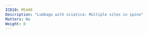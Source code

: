```yaml
---
ICD10: M5440
Description: "Lumbago with sciatica: Multiple sites in spine"
Matters: No
Weight: 0
---
```

